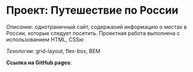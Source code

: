 # Проект: Путешествие по России

_Описание_: однотраничный сайт, содержаoий информацию о местах в России, которые следует посетить. Проектная работа выполнена с использованием HTML, CSSю

_Техологии_: grid-layout, flex-box, BEM

**Cсылка на GitHub pages**:
